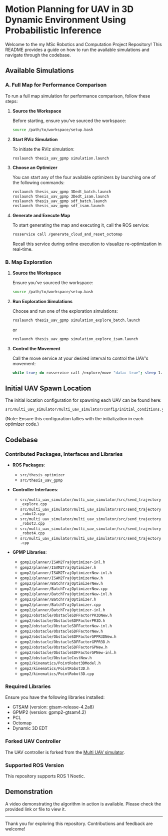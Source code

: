
# Motion Planning for UAV in 3D Dynamic Environment Using Probabilistic Inference

Welcome to the my MSc Robotics and Computation Project Repository!
This README provides a guide on how to run the available simulations and navigate through the codebase.

## Available Simulations

### A. Full Map for Performance Comparison

To run a full map simulation for performance comparison, follow these steps:

1. **Source the Workspace**
   
   Before starting, ensure you've sourced the workspace:
   ```bash
   source /path/to/workspace/setup.bash
   ```

2. **Start RViz Simulation**
   
   To initiate the RViz simulation:
   ```bash
   roslaunch thesis_uav_gpmp simulation.launch
   ```

3. **Choose an Optimizer**

   You can start any of the four available optimizers by launching one of the following commands:
   ```bash
   roslaunch thesis_uav_gpmp 3Dedt_batch.launch
   roslaunch thesis_uav_gpmp 3Dedt_isam.launch
   roslaunch thesis_uav_gpmp sdf_batch.launch
   roslaunch thesis_uav_gpmp sdf_isam.launch
   ```

4. **Generate and Execute Map**

   To start generating the map and executing it, call the ROS service:
   ```bash
   rosservice call /generate_cloud_and_reset_octomap
   ```
   Recall this service during online execution to visualize re-optimization in real-time.

### B. Map Exploration

1. **Source the Workspace**

   Ensure you've sourced the workspace:
   ```bash
   source /path/to/workspace/setup.bash
   ```

2. **Run Exploration Simulations**

   Choose and run one of the exploration simulations:
   ```bash
   roslaunch thesis_uav_gpmp simulation_explore_batch.launch
   ```
   or
   ```bash
   roslaunch thesis_uav_gpmp simulation_explore_isam.launch
   ```

3. **Control the Movement**

   Call the move service at your desired interval to control the UAV's movement:
   ```bash
   while true; do rosservice call /explore/move "data: true"; sleep 1.0; done
   ```

## Initial UAV Spawn Location

The initial location configuration for spawning each UAV can be found here:
```
src/multi_uav_simulator/multi_uav_simulator/config/initial_conditions.yaml
```
(Note: Ensure this configuration tallies with the initialization in each optimizer code.)

## Codebase

### Contributed Packages, Interfaces and Libraries

- **ROS Packages**:
  - `src/thesis_optimizer`
  - `src/thesis_uav_gpmp`

- **Controller Interfaces**:
  - `src/multi_uav_simulator/multi_uav_simulator/src/send_trajectory_explore.cpp`
  - `src/multi_uav_simulator/multi_uav_simulator/src/send_trajectory_robot2.cpp`
  - `src/multi_uav_simulator/multi_uav_simulator/src/send_trajectory_robot3.cpp`
  - `src/multi_uav_simulator/multi_uav_simulator/src/send_trajectory_robot4.cpp`
  - `src/multi_uav_simulator/multi_uav_simulator/src/send_trajectory.cpp`

- **GPMP Libraries**:
  - `gpmp2/planner/ISAM2TrajOptimizer-inl.h`
  - `gpmp2/planner/ISAM2TrajOptimizer.h`
  - `gpmp2/planner/ISAM2TrajOptimizerNew-inl.h`
  - `gpmp2/planner/ISAM2TrajOptimizerNew.h`
  - `gpmp2/planner/BatchTrajOptimizerNew.h`
  - `gpmp2/planner/BatchTrajOptimizerNew.cpp`
  - `gpmp2/planner/BatchTrajOptimizerNew-inl.h`
  - `gpmp2/planner/BatchTrajOptimizer.h`
  - `gpmp2/planner/BatchTrajOptimizer.cpp`
  - `gpmp2/planner/BatchTrajOptimizer-inl.h`
  - `gpmp2/obstacle/ObstacleSDFFactorPR3DNew.h`
  - `gpmp2/obstacle/ObstacleSDFFactorPR3D.h`
  - `gpmp2/obstacle/ObstacleSDFFactorNew-inl.h`
  - `gpmp2/obstacle/ObstacleSDFFactorNew.h`
  - `gpmp2/obstacle/ObstacleSDFFactorGPPR3DNew.h`
  - `gpmp2/obstacle/ObstacleSDFFactorGPPR3D.h`
  - `gpmp2/obstacle/ObstacleSDFFactorGPNew.h`
  - `gpmp2/obstacle/ObstacleSDFFactorGPNew-inl.h`
  - `gpmp2/obstacle/ObstacleCostNew.h`
  - `gpmp2/kinematics/PointRobot3DModel.h`
  - `gpmp2/kinematics/PointRobot3D.h`
  - `gpmp2/kinematics/PointRobot3D.cpp`

### Required Libraries

Ensure you have the following libraries installed:

- GTSAM (version: gtsam-release-4.2a8)
- GPMP2 (version: gpmp2-gtsam4.2)
- PCL
- Octomap 
- Dynamic 3D EDT 

### Forked UAV Controller 

The UAV controller is forked from the [Multi UAV simulator](https://github.com/malintha/multi_uav_simulator#mavswarm-a-lightweight-multi-aerial-vehicle-simulator).

### Supported ROS Version

This repository supports ROS 1 Noetic.

## Demonstration

A video demonstrating the algorithm in action is available. Please check the provided link or file to view it.

---

Thank you for exploring this repository. Contributions and feedback are welcome!
